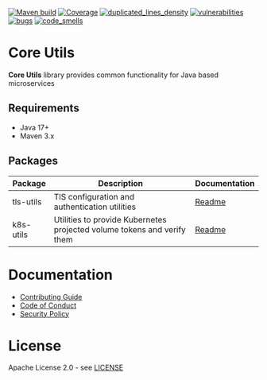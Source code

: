 [![Maven build](https://github.com/Netcracker/qubership-core-utils/actions/workflows/maven-build.yaml/badge.svg)](https://github.com/Netcracker/qubership-core-utils/actions/workflows/maven-build.yaml)
[![Coverage](https://sonarcloud.io/api/project_badges/measure?metric=coverage&project=Netcracker_qubership-core-utils)](https://sonarcloud.io/summary/overall?id=Netcracker_qubership-core-utils)
[![duplicated_lines_density](https://sonarcloud.io/api/project_badges/measure?metric=duplicated_lines_density&project=Netcracker_qubership-core-utils)](https://sonarcloud.io/summary/overall?id=Netcracker_qubership-core-utils)
[![vulnerabilities](https://sonarcloud.io/api/project_badges/measure?metric=vulnerabilities&project=Netcracker_qubership-core-utils)](https://sonarcloud.io/summary/overall?id=Netcracker_qubership-core-utils)
[![bugs](https://sonarcloud.io/api/project_badges/measure?metric=bugs&project=Netcracker_qubership-core-utils)](https://sonarcloud.io/summary/overall?id=Netcracker_qubership-core-utils)
[![code_smells](https://sonarcloud.io/api/project_badges/measure?metric=code_smells&project=Netcracker_qubership-core-utils)](https://sonarcloud.io/summary/overall?id=Netcracker_qubership-core-utils)

# Core Utils

**Core Utils** library provides common functionality for Java based microservices

## Requirements

- Java 17+
- Maven 3.x

## Packages

| Package   | Description                                                             | Documentation           |
|-----------|-------------------------------------------------------------------------|-------------------------|
| tls-utils | TlS configuration and authentication utilities                          | [Readme](tls/README.md) |
| k8s-utils | Utilities to provide Kubernetes projected volume tokens and verify them | [Readme](k8s/README.md) |

# Documentation

- [Contributing Guide](CONTRIBUTING.md)
- [Code of Conduct](CODE-OF-CONDUCT.md)
- [Security Policy](SECURITY.md)

# License

Apache License 2.0 - see [LICENSE](LICENSE)


